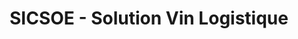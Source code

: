 ---
title: "SICSOE - Solution Vin Logistique"
url: /cenac/sicsoe-solution-vin-logistique/
shop: vente en gros
---